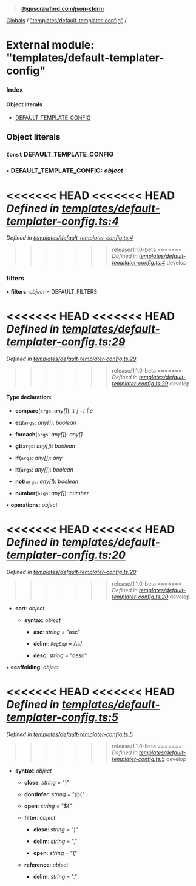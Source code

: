 > **[@guscrawford.com/json-xform](../README.md)**

[Globals](../globals.md) / ["templates/default-templater-config"](_templates_default_templater_config_.md) /

# External module: "templates/default-templater-config"

### Index

#### Object literals

* [DEFAULT_TEMPLATE_CONFIG](_templates_default_templater_config_.md#const-default_template_config)

## Object literals

### `Const` DEFAULT_TEMPLATE_CONFIG

### ▪ **DEFAULT_TEMPLATE_CONFIG**: *object*

<<<<<<< HEAD
<<<<<<< HEAD
*Defined in [templates/default-templater-config.ts:4](https://github.com/guscrawford-com/json-xform/blob/bfbdcca/src/templates/default-templater-config.ts#L4)*
=======
*Defined in [templates/default-templater-config.ts:4](https://github.com/guscrawford-com/json-xform/blob/15c4a14/src/templates/default-templater-config.ts#L4)*
>>>>>>> release/1.1.0-beta
=======
*Defined in [templates/default-templater-config.ts:4](https://github.com/guscrawford-com/json-xform/blob/15c4a14/src/templates/default-templater-config.ts#L4)*
>>>>>>> develop

###  filters

• **filters**: *object* =  DEFAULT_FILTERS

<<<<<<< HEAD
<<<<<<< HEAD
*Defined in [templates/default-templater-config.ts:29](https://github.com/guscrawford-com/json-xform/blob/bfbdcca/src/templates/default-templater-config.ts#L29)*
=======
*Defined in [templates/default-templater-config.ts:29](https://github.com/guscrawford-com/json-xform/blob/15c4a14/src/templates/default-templater-config.ts#L29)*
>>>>>>> release/1.1.0-beta
=======
*Defined in [templates/default-templater-config.ts:29](https://github.com/guscrawford-com/json-xform/blob/15c4a14/src/templates/default-templater-config.ts#L29)*
>>>>>>> develop

#### Type declaration:

* **compare**(`args`: *any[]*): *`1` | `-1` | `0`*

* **eq**(`args`: *any[]*): *boolean*

* **foreach**(`args`: *any[]*): *any[]*

* **gt**(`args`: *any[]*): *boolean*

* **if**(`args`: *any[]*): *any*

* **lt**(`args`: *any[]*): *boolean*

* **not**(`args`: *any[]*): *boolean*

* **number**(`args`: *any[]*): *number*

▪ **operations**: *object*

<<<<<<< HEAD
<<<<<<< HEAD
*Defined in [templates/default-templater-config.ts:20](https://github.com/guscrawford-com/json-xform/blob/bfbdcca/src/templates/default-templater-config.ts#L20)*
=======
*Defined in [templates/default-templater-config.ts:20](https://github.com/guscrawford-com/json-xform/blob/15c4a14/src/templates/default-templater-config.ts#L20)*
>>>>>>> release/1.1.0-beta
=======
*Defined in [templates/default-templater-config.ts:20](https://github.com/guscrawford-com/json-xform/blob/15c4a14/src/templates/default-templater-config.ts#L20)*
>>>>>>> develop

* **sort**: *object*

  * **syntax**: *object*

    * **asc**: *string* = "asc"

    * **delim**: *`RegExp`* = /\s/

    * **desc**: *string* = "desc"

▪ **scaffolding**: *object*

<<<<<<< HEAD
<<<<<<< HEAD
*Defined in [templates/default-templater-config.ts:5](https://github.com/guscrawford-com/json-xform/blob/bfbdcca/src/templates/default-templater-config.ts#L5)*
=======
*Defined in [templates/default-templater-config.ts:5](https://github.com/guscrawford-com/json-xform/blob/15c4a14/src/templates/default-templater-config.ts#L5)*
>>>>>>> release/1.1.0-beta
=======
*Defined in [templates/default-templater-config.ts:5](https://github.com/guscrawford-com/json-xform/blob/15c4a14/src/templates/default-templater-config.ts#L5)*
>>>>>>> develop

* **syntax**: *object*

  * **close**: *string* = "}"

  * **dontInfer**: *string* = "@{"

  * **open**: *string* = "${"

  * **filter**: *object*

    * **close**: *string* = ")"

    * **delim**: *string* = ","

    * **open**: *string* = "("

  * **reference**: *object*

    * **delim**: *string* = "."